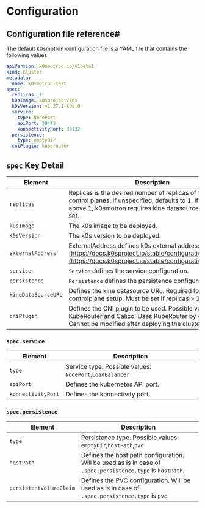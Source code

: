 # Configuration

## Configuration file reference#

The default k0smotron configuration file is a YAML file that contains the following values:

```yaml
apiVersion: k0smotron.io/v1beta1
kind: Cluster
metadata:
  name: k0smotron-test
spec:
  replicas: 1
  k0sImage: k0sproject/k0s
  k0sVersion: v1.27.1-k0s.0
  service:
    type: NodePort
    apiPort: 30443
    konnectivityPort: 30132
  persistence:
    type: emptyDir
  cniPlugin: kuberouter
```

## `spec` Key Detail

| Element             | Description                                                                                                                                                                     |
|---------------------|---------------------------------------------------------------------------------------------------------------------------------------------------------------------------------|
| `replicas`          | Replicas is the desired number of replicas of the k0s control planes. If unspecified, defaults to 1. If the value is above 1, k0smotron requires kine datasource URL to be set. |
| `k0sImage`          | The k0s image to be deployed.                                                                                                                                                   |
| `K0sVersion`        | The k0s version to be deployed.                                                                                                                                                 |
| `externalAddress`   | ExternalAddress defines k0s external address. See [https://docs.k0sproject.io/stable/configuration/#specapi](https://docs.k0sproject.io/stable/configuration/#specapi)          |
| `service`           | `Service` defines the service configuration.                                                                                                                                    |
| `persistence`       | `Persistence` defines the persistence configuration.                                                                                                                            |
| `kineDataSourceURL` | Defines the kine datasource URL. Required for HA controlplane setup. Must be set if replicas > 1.                                                                               |
| `cniPlugin`         | Defines the CNI plugin to be used. Possible values are KubeRouter and Calico. Uses KubeRouter by default. Cannot be modified after deploying the cluster.                       |

### `spec.service`

| Element            | Description                                              |
|--------------------|----------------------------------------------------------|
| `type`             | Service type. Possible values: `NodePort`,`LoadBalancer` |
| `apiPort`          | Defines the kubernetes API port.                         |
| `konnectivityPort` | Defines the konnectivity port.                           |

### `spec.persistence`

| Element                 | Description                                                                                                |
|-------------------------|------------------------------------------------------------------------------------------------------------|
| `type`                  | Persistence type. Possible values: `emptyDir`,`hostPath`,`pvc`                                             |
| `hostPath`              | Defines the host path configuration. Will be used as is in case of `.spec.persistence.type` is `hostPath`. |
| `persistentVolumeClaim` | Defines the PVC configuration. Will be used as is in case of `.spec.persistence.type` is `pvc`.            |



